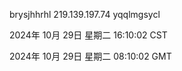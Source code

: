brysjhhrhl 219.139.197.74 yqqlmgsycl

2024年 10月 29日 星期二 16:10:02 CST

2024年 10月 29日 星期二 08:10:02 GMT
